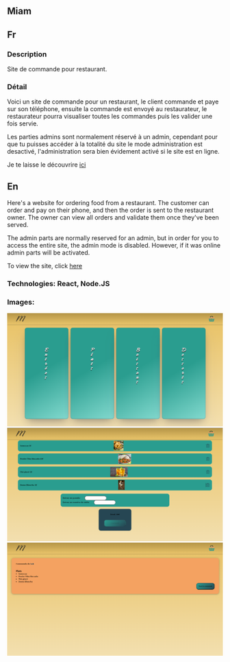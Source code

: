 ## Miam

## Fr

### Description

Site de commande pour restaurant.

### Détail

Voici un site de commande pour un restaurant, le client commande et paye sur son téléphone, ensuite la commande est envoyé au restaurateur, le restaurateur pourra visualiser toutes les commandes puis les valider une fois servie.

Les parties admins sont normalement réservé à un admin, cependant pour que tu puisses accéder à la totalité du site le mode administration est desactivé, l'administration sera bien évidement activé si le site est en ligne.

Je te laisse le découvrire [ici](https://seblau02.github.io/miam/)

## En

Here's a website for ordering food from a restaurant. The customer can order and pay on their phone, and then the order is sent to the restaurant owner. The owner can view all orders and validate them once they've been served.

The admin parts are normally reserved for an admin, but in order for you to access the entire site, the admin mode is disabled. However, if it was online admin parts will be activated.

To view the site, click [here](https://seblau02.github.io/miam/)

### Technologies: React, Node.JS

### Images:
<img src="src/utils/images/illustration/miam1-3.png" alt="accueil" width="800">
<img src="src/utils/images/illustration/miam2-3.png" alt="panier" width="800">
<img src="src/utils/images/illustration/miam3-3.png" alt="comandes en cours" width="800">
